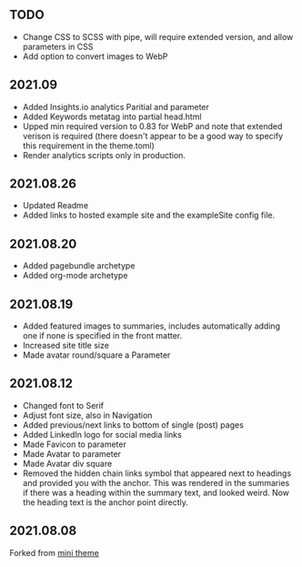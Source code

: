 ## TODO

- Change CSS to SCSS with pipe, will require extended version, and allow parameters in CSS
- Add option to convert images to WebP

## 2021.09
- Added Insights.io analytics Paritial and parameter
- Added Keywords metatag into partial head.html
- Upped min required version to 0.83 for WebP and note that extended verison is required (there doesn't appear to be a good way to specify this requirement in the theme.toml)
- Render analytics scripts only in production. 

## 2021.08.26

- Updated Readme
- Added links to hosted example site and the exampleSite config file.

## 2021.08.20

- Added pagebundle archetype
- Added org-mode archetype

## 2021.08.19

- Added featured images to summaries, includes automatically adding one if none is specified in the front matter.
- Increased site title size
- Made avatar round/square a Parameter

## 2021.08.12

- Changed font to Serif
- Adjust font size, also in Navigation
- Added previous/next links to bottom of single (post) pages
- Added LinkedIn logo for social media links
- Made Favicon to parameter
- Made Avatar to parameter
- Made Avatar div square
- Removed the hidden chain links symbol that appeared next to headings and provided you with the anchor. This was rendered in the summaries if there was a heading within the summary text, and looked weird. Now the heading text is the anchor point directly. 

## 2021.08.08

Forked from [mini theme](https://github.com/nodejh/hugo-theme-mini)
